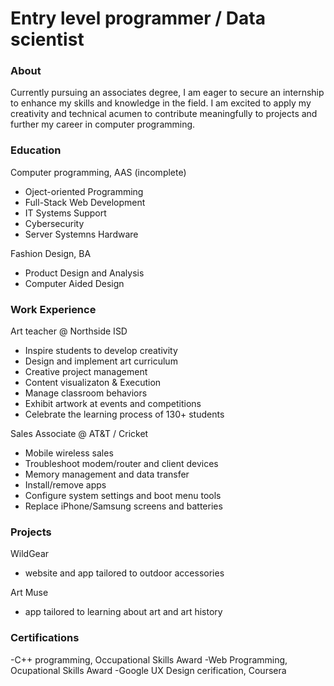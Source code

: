 # Entry level programmer / Data scientist

### About
Currently pursuing an associates degree, I am eager to secure an internship to enhance my skills and knowledge in the field. I am excited to apply my creativity and technical acumen to contribute meaningfully to projects and further my career in computer programming.  

### Education
Computer programming, AAS (incomplete)
- Oject-oriented Programming
- Full-Stack Web Development
- IT Systems Support
- Cybersecurity
- Server Systemns Hardware
  
Fashion Design, BA
- Product Design and Analysis
- Computer Aided Design

### Work Experience 
Art teacher @ Northside ISD
- Inspire students to develop creativity
- Design and implement art curriculum
- Creative project management
- Content visualizaton & Execution
- Manage classroom behaviors
- Exhibit artwork at events and competitions
- Celebrate the learning process of 130+ students

Sales Associate @ AT&T / Cricket
- Mobile wireless sales
- Troubleshoot modem/router and client devices
- Memory management and data transfer
- Install/remove apps
- Configure system settings and boot menu tools
- Replace iPhone/Samsung screens and batteries

### Projects
WildGear
- website and app tailored to outdoor accessories

Art Muse
- app tailored to learning about art and art history

### Certifications 
-C++ programming, Occupational Skills Award
-Web Programming, Ocupational Skills Award
-Google UX Design cerification, Coursera
